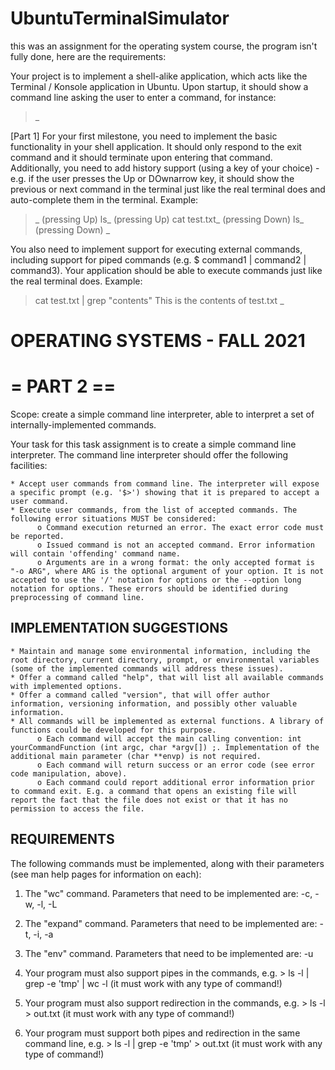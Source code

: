 # UbuntuTerminalSimulator
this was an assignment for the operating system course, the program isn't fully done, here are the requirements:

Your project is to implement a shell-alike application, which acts like the Terminal / Konsole application in Ubuntu. Upon startup, it should show a command line asking the user to enter a command, for instance:

>_

[Part 1]
For your first milestone, you need to implement the basic functionality in your shell application. It should only respond to the exit command and it should terminate upon entering that command. Additionally, you need to add history support (using a key of your choice) - e.g. if the user presses the Up or DOwnarrow key, it should show the previous or next command in the terminal just like the real terminal does and auto-complete them in the terminal. Example:

>_ (pressing Up)
>ls_ (pressing Up)
>cat test.txt_ (pressing Down)
>ls_ (pressing Down)
>_

You also need to implement support for executing external commands, including support for piped commands (e.g. $ command1 | command2 | command3). Your application should be able to execute commands just like the real terminal does. Example:

>cat test.txt | grep "contents"
This is the contents of test.txt
>_

OPERATING SYSTEMS - FALL 2021
=============================

= PART 2 ==
===========

Scope: create a simple command line interpreter, able to interpret a set of internally-implemented commands.

Your task for this task assignment is to create a simple command line interpreter. The command line interpreter should offer the following facilities:

    * Accept user commands from command line. The interpreter will expose a specific prompt (e.g. '$>') showing that it is prepared to accept a user command.
    * Execute user commands, from the list of accepted commands. The following error situations MUST be considered:
          o Command execution returned an error. The exact error code must be reported.
          o Issued command is not an accepted command. Error information will contain 'offending' command name.
          o Arguments are in a wrong format: the only accepted format is "-o ARG", where ARG is the optional argument of your option. It is not accepted to use the '/' notation for options or the --option long notation for options. These errors should be identified during preprocessing of command line.

IMPLEMENTATION SUGGESTIONS
--------------------------
    * Maintain and manage some environmental information, including the root directory, current directory, prompt, or environmental variables (some of the implemented commands will address these issues).
    * Offer a command called "help", that will list all available commands with implemented options.
    * Offer a command called "version", that will offer author information, versioning information, and possibly other valuable information.
    * All commands will be implemented as external functions. A library of functions could be developed for this purpose.
          o Each command will accept the main calling convention: int yourCommandFunction (int argc, char *argv[]) ;. Implementation of the additional main parameter (char **envp) is not required.
          o Each command will return success or an error code (see error code manipulation, above).
          o Each command could report additional error information prior to command exit. E.g. a command that opens an existing file will report the fact that the file does not exist or that it has no permission to access the file.

REQUIREMENTS
------------
The following commands must be implemented, along with their parameters (see man help pages for information on each):

1. The "wc" command. Parameters that need to be implemented are: -c, -w, -l, -L

2. The "expand" command. Parameters that need to be implemented are: -t, -i, -a

3. The "env" command. Parameters that need to be implemented are: -u

4. Your program must also support pipes in the commands, e.g. > ls -l | grep -e 'tmp' | wc -l (it must work with any type of command!)

5. Your program must also support redirection in the commands, e.g. > ls -l > out.txt (it must work with any type of command!)

6. Your program must support both pipes and redirection in the same command line, e.g. > ls -l | grep -e 'tmp' > out.txt (it must work with any type of command!)

